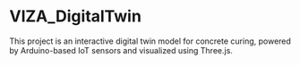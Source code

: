 # VIZA_DigitalTwin
This project is an interactive digital twin model for concrete curing, powered by Arduino-based IoT sensors and visualized using Three.js.
